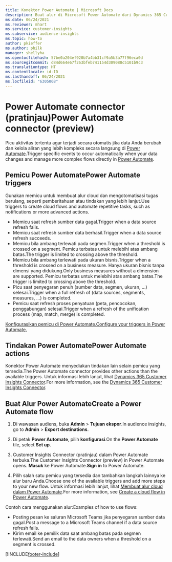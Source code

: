 ```yaml
---
title: Konektor Power Automate | Microsoft Docs
description: Buat alur di Microsoft Power Automate dari Dynamics 365 Customer Insights.
ms.date: 06/24/2021
ms.reviewer: mhart
ms.service: customer-insights
ms.subservice: audience-insights
ms.topic: how-to
author: pkieffer
ms.author: philk
manager: shellyha
ms.openlocfilehash: 57be0a204ef920b7a4bb31cf9a5b3a77f96eca0d
ms.sourcegitcommit: d84d664e67f263bfeb741154d309088c5101b9c3
ms.translationtype: HT
ms.contentlocale: id-ID
ms.lasthandoff: 06/24/2021
ms.locfileid: "6305068"
---
```

# <a name="power-automate-connector-preview"></a><span data-ttu-id="fe0f7-103">Power Automate connector (pratinjau)</span><span class="sxs-lookup"><span data-stu-id="fe0f7-103">Power Automate connector (preview)</span></span>

<span data-ttu-id="fe0f7-104">Picu aktivitas tertentu agar terjadi secara otomatis jika data Anda berubah dan kelola aliran yang lebih kompleks secara langsung di [Power Automate](https://flow.microsoft.com/).</span><span class="sxs-lookup"><span data-stu-id="fe0f7-104">Trigger specific events to occur automatically when your data changes and manage more complex flows directly in [Power Automate](https://flow.microsoft.com/).</span></span>

## <a name="power-automate-triggers"></a><span data-ttu-id="fe0f7-105">Pemicu Power Automate</span><span class="sxs-lookup"><span data-stu-id="fe0f7-105">Power Automate triggers</span></span>

<span data-ttu-id="fe0f7-106">Gunakan memicu untuk membuat alur cloud dan mengotomatisasi tugas berulang, seperti pemberitahuan atau tindakan yang lebih lanjut.</span><span class="sxs-lookup"><span data-stu-id="fe0f7-106">Use triggers to create cloud flows and automate repetitive tasks, such as notifications or more advanced actions.</span></span> 

- <span data-ttu-id="fe0f7-107">Memicu saat refresh sumber data gagal.</span><span class="sxs-lookup"><span data-stu-id="fe0f7-107">Trigger when a data source refresh fails.</span></span> 
- <span data-ttu-id="fe0f7-108">Memicu saat refresh sumber data berhasil.</span><span class="sxs-lookup"><span data-stu-id="fe0f7-108">Trigger when a data source refresh succeeds.</span></span>
- <span data-ttu-id="fe0f7-109">Memicu bila ambang terlewati pada segmen.</span><span class="sxs-lookup"><span data-stu-id="fe0f7-109">Trigger when a threshold is crossed on a segment.</span></span> <span data-ttu-id="fe0f7-110">Pemicu terbatas untuk melebihi atas ambang batas.</span><span class="sxs-lookup"><span data-stu-id="fe0f7-110">The trigger is limited to crossing above the threshold.</span></span>
- <span data-ttu-id="fe0f7-111">Memicu bila ambang terlewati pada ukuran bisnis.</span><span class="sxs-lookup"><span data-stu-id="fe0f7-111">Trigger when a threshold is crossed on a business measure.</span></span> <span data-ttu-id="fe0f7-112">Hanya ukuran bisnis tanpa dimensi yang didukung.</span><span class="sxs-lookup"><span data-stu-id="fe0f7-112">Only business measures without a dimension are supported.</span></span> <span data-ttu-id="fe0f7-113">Pemicu terbatas untuk melebihi atas ambang batas.</span><span class="sxs-lookup"><span data-stu-id="fe0f7-113">The trigger is limited to crossing above the threshold.</span></span>
- <span data-ttu-id="fe0f7-114">Picu saat penyegaran penuh (sumber data, segmen, ukuran, ...) selesai.</span><span class="sxs-lookup"><span data-stu-id="fe0f7-114">Trigger when a full refresh of (data sources, segments, measures, ...) is completed.</span></span>
- <span data-ttu-id="fe0f7-115">Pemicu saat refresh proses penyatuan (peta, pencocokan, penggabungan) selesai.</span><span class="sxs-lookup"><span data-stu-id="fe0f7-115">Trigger when a refresh of the unification process (map, match, merge) is completed.</span></span>

[<span data-ttu-id="fe0f7-116">Konfigurasikan pemicu di Power Automate.</span><span class="sxs-lookup"><span data-stu-id="fe0f7-116">Configure your triggers in Power Automate.</span></span>](https://flow.microsoft.com/connectors/shared_customerinsights/dynamics-365-customer-insights-connector/)

## <a name="power-automate-actions"></a><span data-ttu-id="fe0f7-117">Tindakan Power Automate</span><span class="sxs-lookup"><span data-stu-id="fe0f7-117">Power Automate actions</span></span>

<span data-ttu-id="fe0f7-118">Konektor Power Automate menyediakan tindakan lain selain pemicu yang tersedia.</span><span class="sxs-lookup"><span data-stu-id="fe0f7-118">The Power Automate connector provides other actions than the available triggers.</span></span> <span data-ttu-id="fe0f7-119">Untuk informasi lebih lanjut, lihat [Dynamics 365 Customer Insights Connector](/connectors/customerinsights/).</span><span class="sxs-lookup"><span data-stu-id="fe0f7-119">For more information, see the [Dynamics 365 Customer Insights Connector](/connectors/customerinsights/).</span></span>

## <a name="create-a-power-automate-flow"></a><span data-ttu-id="fe0f7-120">Buat Alur Power Automate</span><span class="sxs-lookup"><span data-stu-id="fe0f7-120">Create a Power Automate flow</span></span>

1. <span data-ttu-id="fe0f7-121">Di wawasan audiens, buka **Admin** > **Tujuan ekspor**.</span><span class="sxs-lookup"><span data-stu-id="fe0f7-121">In audience insights, go to **Admin** > **Export destinations**.</span></span>

1. <span data-ttu-id="fe0f7-122">Di petak **Power Automate**, pilih **konfigurasi**.</span><span class="sxs-lookup"><span data-stu-id="fe0f7-122">On the **Power Automate** tile, select **Set up**.</span></span>

1. <span data-ttu-id="fe0f7-123">Customer Insights Connector (pratinjau) dalam Power Automate terbuka.</span><span class="sxs-lookup"><span data-stu-id="fe0f7-123">The Customer Insights Connector (preview) in Power Automate opens.</span></span> <span data-ttu-id="fe0f7-124">**Masuk** ke Power Automate.</span><span class="sxs-lookup"><span data-stu-id="fe0f7-124">**Sign in** to Power Automate.</span></span>

1. <span data-ttu-id="fe0f7-125">Pilih salah satu pemicu yang tersedia dan tambahkan langkah lainnya ke alur baru Anda.</span><span class="sxs-lookup"><span data-stu-id="fe0f7-125">Choose one of the available triggers and add more steps to your new flow.</span></span> <span data-ttu-id="fe0f7-126">Untuk informasi lebih lanjut, lihat [Membuat alur cloud dalam Power Automate](/power-automate/get-started-logic-flow).</span><span class="sxs-lookup"><span data-stu-id="fe0f7-126">For more information, see [Create a cloud flow in Power Automate](/power-automate/get-started-logic-flow).</span></span>

<span data-ttu-id="fe0f7-127">Contoh cara menggunakan alur:</span><span class="sxs-lookup"><span data-stu-id="fe0f7-127">Examples of how to use flows:</span></span> 
- <span data-ttu-id="fe0f7-128">Posting pesan ke saluran Microsoft Teams jika penyegaran sumber data gagal.</span><span class="sxs-lookup"><span data-stu-id="fe0f7-128">Post a message to a Microsoft Teams channel if a data source refresh fails.</span></span> 
- <span data-ttu-id="fe0f7-129">Kirim email ke pemilik data saat ambang batas pada segmen terlewati.</span><span class="sxs-lookup"><span data-stu-id="fe0f7-129">Send an email to the data owners when a threshold on a segment is crossed.</span></span>



[!INCLUDE[footer-include](../includes/footer-banner.md)]
